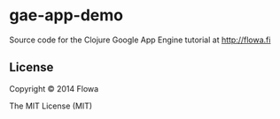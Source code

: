 # gae-app-demo

Source code for the Clojure Google App Engine tutorial at http://flowa.fi

## License

Copyright © 2014 Flowa

The MIT License (MIT)
